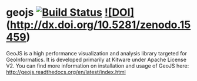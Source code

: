 geojs [![Build Status](https://travis-ci.org/OpenGeoscience/geojs.svg?branch=master)](https://travis-ci.org/OpenGeoscience/geojs) [![DOI]](https://zenodo.org/badge/doi/10.5281/zenodo.15459.svg)(http://dx.doi.org/10.5281/zenodo.15459)
=====

GeoJS is a high performance visualization and analysis library targeted for GeoInformatics. It is developed primarily at Kitware under Apache License V2. You can find more information on installation and usage of GeoJS here: http://geojs.readthedocs.org/en/latest/index.html



